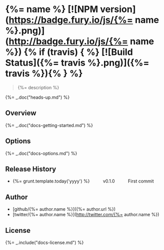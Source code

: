 # {%= name %} [![NPM version](https://badge.fury.io/js/{%= name %}.png)](http://badge.fury.io/js/{%= name %}) {% if (travis) { %} [![Build Status]({%= travis %}.png)]({%= travis %}){% } %}

> {%= description %}

{%= _.doc("heads-up.md") %}

## Overview
{%= _.doc("docs-getting-started.md") %}

## Options
{%= _.doc("docs-options.md") %}

## Release History
 * {%= grunt.template.today('yyyy') %}   v0.1.0   First commit

## Author

+ [github/{%= author.name %}]({%= author.url %})
+ [twitter/{%= author.name %}](http://twitter.com/{%= author.name %})

## License
{%= _.include("docs-license.md") %}
